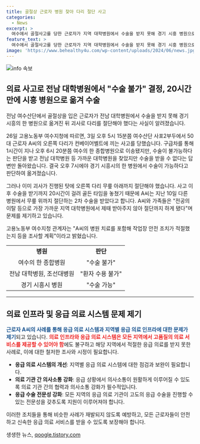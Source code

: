 ```yaml
---
title: 골절상 근로자 병원 찾아 다리 절단 사고
categories:
  - News
excerpt: >
  여수에서 골절사고를 당한 근로자가 지역 대학병원에서 수술을 받지 못해 경기 시흥 병원으로 옮겨졌고, 20시간 만에 수술을 받았으나 이미 괴사가 진행돼 다리를 절단해야 했다. A씨와 가족은 전공의 이탈 등을 이유로 대학병원의 대처를 비판하고 있다. 고용노동부는 사건을 조사할 예정이라고 밝혔다. 사고 이후의 응급 조치와 수술 대처에 대한 논란이 이어지고 있다. (단어수: 64, 글자수: 405)
feature_text: >
  여수에서 골절사고를 당한 근로자가 지역 대학병원에서 수술을 받지 못해 경기 시흥 병원으로 옮겨졌고, 20시간 만에 수술을 받았으나 이미 괴사가 진행돼 다리를 절단해야 했다. A씨와 가족은 전공의 이탈 등을 이유로 대학병원의 대처를 비판하고 있다. 고용노동부는 사건을 조사할 예정이라고 밝혔다. 사고 이후의 응급 조치와 수술 대처에 대한 논란이 이어지고 있다. (단어수: 64, 글자수: 405)
image: 'https://www.behealthy4u.com/wp-content/uploads/2024/06/news.jpg'
---
```


<p><img src="https://www.behealthy4u.com/wp-content/uploads/2024/06/news.jpg" alt="info 속보" /></p>

<h2 data-ke-size="size26">의료 사고로 전남 대학병원에서 "수술 불가" 결정, 20시간만에 시흥 병원으로 옮겨 수술</h2>

<p>전남 여수산단에서 골절상을 입은 근로자가 전남 대학병원에서 수술을 받지 못해 경기 시흥의 한 병원으로 옮겨진 뒤 괴사로 다리를 절단해야 했다는 사실이 알려졌습니다.</p>

<p data-ke-size="size16">26일 고용노동부 여수지청에 따르면, 3일 오후 5시 15분쯤 여수산단 사포2부두에서 50대 근로자 A씨의 오른쪽 다리가 컨베이어벨트에 끼는 사고를 당했습니다. 구급차를 통해 1시간이 지나 오후 6시 20분쯤 여수의 한 종합병원으로 이송됐지만, 수술이 불가능하다는 판단을 받고 전남 대학병원 등 가까운 대학병원을 찾았지만 수술을 받을 수 없다는 답변만 돌아왔습니다. 결국 오후 7시에야 경기 시흥시의 한 병원에서 수술이 가능하다고 판단하여 옮겨졌습니다.</p>

<p data-ke-size="size16">그러나 이미 괴사가 진행된 탓에 오른쪽 다리 무릎 아래까지 절단해야 했습니다. 사고 이후 수술을 받기까지 20시간이 걸려 골든 타임을 놓쳤기 때문에 A씨는 지난 10일 다른 병원에서 무릎 위까지 절단하는 2차 수술을 받았다고 합니다. A씨와 가족들은 "전공의 이탈 등으로 가장 가까운 지역 대학병원에서 제때 받아주지 않아 절단까지 하게 됐다"며 문제를 제기하고 있습니다.</p>

<p data-ke-size="size16">고용노동부 여수지청 관계자는 "A씨의 병원 치료를 포함해 작업장 안전 조치가 적절했는지 등을 조사할 계획"이라고 밝혔습니다.</p>

<table>
    <tr>
        <td style="text-align: center; height: 17px;"><b>병원</b></td>
        <td style="text-align: center; height: 17px;"><b>판단</b></td>
    </tr>
    <tr>
        <td style="text-align: center; height: 17px;">여수의 한 종합병원</td>
        <td style="text-align: center; height: 17px;">"수술 불가"</td>
    </tr>
    <tr>
        <td style="text-align: center; height: 17px;">전남 대학병원, 조선대병원</td>
        <td style="text-align: center; height: 17px;">"환자 수용 불가"</td>
    </tr>
    <tr>
        <td style="text-align: center; height: 17px;">경기 시흥시 병원</td>
        <td style="text-align: center; height: 17px;">"수술 가능"</td>
    </tr>
</table>

<hr>

<h2 data-ke-size="size26">의료 인프라 및 응급 의료 시스템 문제 제기</h2>

<p><b><span style="color: #1a5490;">근로자 A씨의 사례를 통해 응급 의료 시스템과 지역별 응급 의료 인프라에 대한 문제가 제기</span></b>되고 있습니다. <b><span style="color: #ee2323;">의료 인프라와 응급 의료 시스템은 모든 지역에서 고품질의 의료 서비스를 제공할 수 있어야 함</span></b>에도 불구하고 해당 지역에서 적절한 응급 의료를 받지 못한 사례로, 이에 대한 철저한 조사와 시정이 필요합니다.</p>

<ul>
    <li><b>응급 의료 시스템의 개선</b>: 지역별 응급 의료 시스템에 대한 점검과 보완이 필요합니다.</li>
    <li><b>의료 기관 간 의사소통 강화</b>: 응급 상황에서 의사소통이 원활하게 이루어질 수 있도록 의료 기관 간의 협력과 의사소통 강화가 필수적입니다.</li>
    <li><b>응급 수술 전문성 강화</b>: 모든 지역의 응급 의료 기관이 고도의 응급 수술을 진행할 수 있는 전문성을 갖추도록 지원이 이루어져야 합니다.</li>
</ul>

<p data-ke-size="size16">이러한 조치들을 통해 비슷한 사례가 재발되지 않도록 예방하고, 모든 근로자들이 안전하고 신속한 응급 의료 서비스를 받을 수 있도록 보장해야 합니다.</p>
생생한 뉴스, <a href="https://qoogle.tistory.com" rel="dofollow">qoogle.tistory.com</a>


